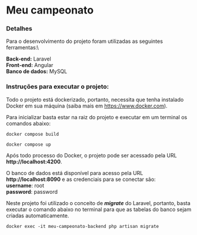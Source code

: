 # Meu campeonato
### Detalhes
Para o desenvolvimento do projeto foram utilizadas as seguintes ferramentas:\

**Back-end:** Laravel\
**Front-end:** Angular\
**Banco de dados:** MySQL

### Instruções para executar o projeto:
Todo o projeto está dockerizado, portanto, necessita que tenha instalado Docker em sua máquina (saiba mais em https://www.docker.com).

Para inicializar basta estar na raiz do projeto e executar em um terminal os comandos abaixo:

``docker compose build``

``docker compose up``

Após todo processo do Docker, o projeto pode ser acessado pela URL **http://localhost:4200**.

O banco de dados está disponível para acesso pela URL **http://localhost:8090** e as credenciais para se conectar são:\
**username**: root\
**password**: password

Neste projeto foi utilizado o conceito de ***migrate*** do Laravel, portanto, basta executar o comando abaixo no terminal para que as tabelas do banco sejam criadas automaticamente.

``docker exec -it meu-campeonato-backend php artisan migrate``